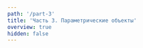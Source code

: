 ```yaml
---
path: '/part-3'
title: 'Часть 3. Параметрические объекты'
overview: true
hidden: false
---
```


<pages-in-this-section></pages-in-this-section>

<exercises-in-this-section></exercises-in-this-section>
